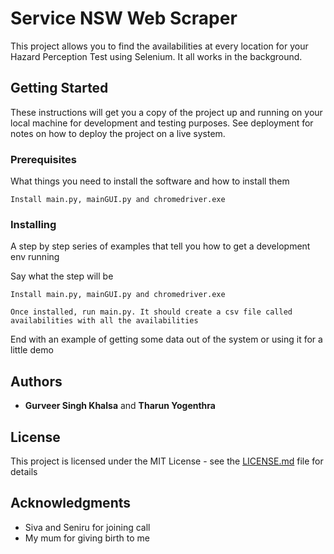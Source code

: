 # Service NSW Web Scraper

This project allows you to find the availabilities at every location for your Hazard Perception Test using Selenium. It all works in the background.

## Getting Started

These instructions will get you a copy of the project up and running on your local machine for development and testing purposes. See deployment for notes on how to deploy the project on a live system.

### Prerequisites

What things you need to install the software and how to install them

```
Install main.py, mainGUI.py and chromedriver.exe
```

### Installing

A step by step series of examples that tell you how to get a development env running

Say what the step will be

```
Install main.py, mainGUI.py and chromedriver.exe
```

```
Once installed, run main.py. It should create a csv file called availabilities with all the availabilities
```

End with an example of getting some data out of the system or using it for a little demo


## Authors

* **Gurveer Singh Khalsa** and **Tharun Yogenthra**
 

## License

This project is licensed under the MIT License - see the [LICENSE.md](LICENSE.md) file for details

## Acknowledgments

* Siva and Seniru for joining call
* My mum for giving birth to me
